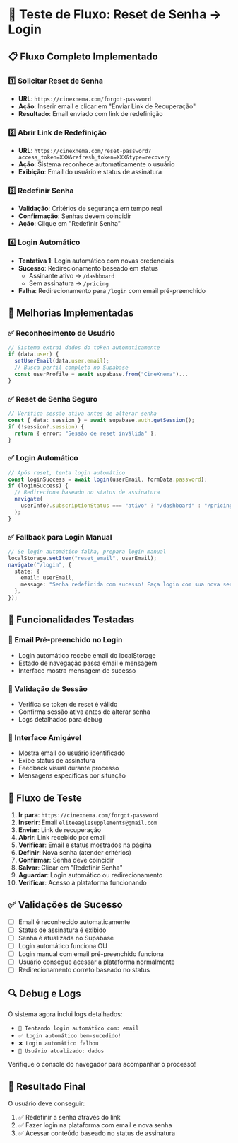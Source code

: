 # 🧪 Teste de Fluxo: Reset de Senha → Login

## 📋 Fluxo Completo Implementado

### 1️⃣ Solicitar Reset de Senha

- **URL**: `https://cinexnema.com/forgot-password`
- **Ação**: Inserir email e clicar em "Enviar Link de Recuperação"
- **Resultado**: Email enviado com link de redefinição

### 2️⃣ Abrir Link de Redefinição

- **URL**: `https://cinexnema.com/reset-password?access_token=XXX&refresh_token=XXX&type=recovery`
- **Ação**: Sistema reconhece automaticamente o usuário
- **Exibição**: Email do usuário e status de assinatura

### 3️⃣ Redefinir Senha

- **Validação**: Critérios de segurança em tempo real
- **Confirmação**: Senhas devem coincidir
- **Ação**: Clique em "Redefinir Senha"

### 4️⃣ Login Automático

- **Tentativa 1**: Login automático com novas credenciais
- **Sucesso**: Redirecionamento baseado em status
  - Assinante ativo → `/dashboard`
  - Sem assinatura → `/pricing`
- **Falha**: Redirecionamento para `/login` com email pré-preenchido

## 🔧 Melhorias Implementadas

### ✅ Reconhecimento de Usuário

```typescript
// Sistema extrai dados do token automaticamente
if (data.user) {
  setUserEmail(data.user.email);
  // Busca perfil completo no Supabase
  const userProfile = await supabase.from("CineXnema")...
}
```

### ✅ Reset de Senha Seguro

```typescript
// Verifica sessão ativa antes de alterar senha
const { data: session } = await supabase.auth.getSession();
if (!session?.session) {
  return { error: "Sessão de reset inválida" };
}
```

### ✅ Login Automático

```typescript
// Após reset, tenta login automático
const loginSuccess = await login(userEmail, formData.password);
if (loginSuccess) {
  // Redireciona baseado no status de assinatura
  navigate(
    userInfo?.subscriptionStatus === "ativo" ? "/dashboard" : "/pricing",
  );
}
```

### ✅ Fallback para Login Manual

```typescript
// Se login automático falha, prepara login manual
localStorage.setItem("reset_email", userEmail);
navigate("/login", {
  state: {
    email: userEmail,
    message: "Senha redefinida com sucesso! Faça login com sua nova senha.",
  },
});
```

## 🎯 Funcionalidades Testadas

### 📧 Email Pré-preenchido no Login

- Login automático recebe email do localStorage
- Estado de navegação passa email e mensagem
- Interface mostra mensagem de sucesso

### 🔐 Validação de Sessão

- Verifica se token de reset é válido
- Confirma sessão ativa antes de alterar senha
- Logs detalhados para debug

### 🎨 Interface Amigável

- Mostra email do usuário identificado
- Exibe status de assinatura
- Feedback visual durante processo
- Mensagens específicas por situação

## 🚀 Fluxo de Teste

1. **Ir para**: `https://cinexnema.com/forgot-password`
2. **Inserir**: Email `eliteeaglesupplements@gmail.com`
3. **Enviar**: Link de recuperação
4. **Abrir**: Link recebido por email
5. **Verificar**: Email e status mostrados na página
6. **Definir**: Nova senha (atender critérios)
7. **Confirmar**: Senha deve coincidir
8. **Salvar**: Clicar em "Redefinir Senha"
9. **Aguardar**: Login automático ou redirecionamento
10. **Verificar**: Acesso à plataforma funcionando

## ✅ Validações de Sucesso

- [ ] Email é reconhecido automaticamente
- [ ] Status de assinatura é exibido
- [ ] Senha é atualizada no Supabase
- [ ] Login automático funciona OU
- [ ] Login manual com email pré-preenchido funciona
- [ ] Usuário consegue acessar a plataforma normalmente
- [ ] Redirecionamento correto baseado no status

## 🔍 Debug e Logs

O sistema agora inclui logs detalhados:

- `🔑 Tentando login automático com: email`
- `✅ Login automático bem-sucedido!`
- `❌ Login automático falhou`
- `💾 Usuário atualizado: dados`

Verifique o console do navegador para acompanhar o processo!

## 🎉 Resultado Final

O usuário deve conseguir:

1. ✅ Redefinir a senha através do link
2. ✅ Fazer login na plataforma com email e nova senha
3. ✅ Acessar conteúdo baseado no status de assinatura
